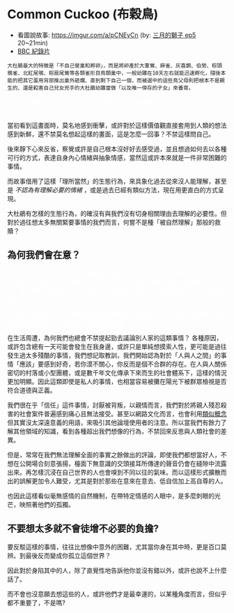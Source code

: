 # Common Cuckoo (布穀鳥)

* 看圖說故事: https://imgur.com/a/pCNEyCn (by: [三月的獅子 ep5](https://ani.gamer.com.tw/animeVideo.php?sn=6483) 20~21min)
* [BBC 紀錄片](https://www.youtube.com/watch?v=SO1WccH2_YM)

```
大杜鵑最大的特徵是「不自己營巢和孵卵」，而是將卵產於大葦鶯、麻雀、灰喜鵲、伯勞、棕頭鴉雀、北紅尾鴝、棕扇尾鶯等各類雀形目鳥類巢中，一般幼雛在10天左右就能迅速孵化，隨後本能的把其它蛋用背部推出巢外砸爛、直到剩下自己一個，而被選中的這些鳥父母則把根本不是親生的、還是殺害自己兒女兇手的大杜鵑幼雛當做「以及唯一倖存的子女」來養育。
```

<font color="white">而在三月的獅子裡，則是反映出養子對於自己造成收養家庭內部的爭執感到內疚自責。</font>

當初看到這畫面時，莫名地感到衝擊，或許對於這樣價值觀直接套用到人類的想法感到新鮮，還不禁莫名想起這樣的畫面，這是怎麼一回事？不禁這樣問自己。

後來靜下心來反省，察覺或許是自己根本沒好好去感受過，並且想過如何去以各種可行的方式，表達自身內心情緒與抽象情感，當然這或許本來就是一件非常困難的事情。

而故事借用了這樣「理所當然」的生態行為，來具象化過去從來沒人能理解，甚至是 *不認為有理解必要的情緒* ，或是過去已經有類似方法，現在用更直白的方式呈現。

大杜鵑有怎樣的生態行為，的確沒有與我們沒有切身相關理由去理解的必要性。但對於過往想太多無關緊要事情的我們而言，何嘗不是種「被自然理解」那般的救贖？


## 為何我們會在意？

<font color="white">在三月的獅子裡，因為養子出類拔翠的棋藝，加上養父大多心思都放在將棋棋士這個職業上，使得 *終究無法被得到認可* 的親生子女紛紛自暴自棄。</font>
<font color="white">在偶然的耳語中，養子聽到了關於別人評論養父「終究培養出來的不是自己親生子女的」這樣的感嘆。</font>

<font color="white">明明主角與我們理智上都知道投身於他們家是走投無路下為求生存下的選擇，為何仍會被這樣情感、社會眼光上的束縛糾結著</font>

在生活周遭，為何我們也總會不禁提起勁去議論別人家的這類事情？ 各種原因，或許包含總有一天可能會發生在我身邊，或許只是單純想摸索人性，更可能是過往發生過太多殘酷的事情，我們想記取教訓，我們開始認為對於「人與人之間」的事情「應該」要感到好奇，若你漠不關心，你反而是個不合群的存在。在人與人關係密切的村落或小型團體，或是數千年文化傳承下來而生的社會體系下，這樣的情況更加明顯。因此這類即使是私人的事情，也相當容易被攤在陽光下被群眾檢視是否符合道德與正義。

我們很在乎「信任」這件事情，討厭被背叛，以親情而言，我們對於將親人殘忍殺害的社會案件普遍感到痛心且無法接受。甚至以網路文化而言，也會利用[類似概念](https://pttpedia.fandom.com/zh/wiki/Yayakaka)但其實沒太深遠意義的用語，來吸引其他論壇使用者的注意。所以當我們有餘力了解其他領域的知識，看到各種超出我們想像的行為，不禁回來反思與人類社會的差異。

但是，常常在我們無法理解全面的事實之餘做出的評論，即使我們都想當好人，不想在公開場合刻意張揚，檯面下無意識的交頭接耳所傳達的聲音仍會在縫隙中流露出來。再怎樣沉浸在自己世界的人也會嗅到不同以往的氣味。而以這樣形式擴散而出的誤解更加令人難受，尤其是對於那些在意來在意去、低自信加上高自尊的人。

也因此這樣看似毫無感情的自然機制，在帶特定情感的人眼中，是多麼刺眼的光芒，映照著他們的孤獨。


## 不要想太多就不會徒增不必要的負擔?

要反駁這樣的事情，往往比想像中意外的困難，尤其當你身在其中時，更是百口莫辨。到最後反而變成你孤立這個世界？

因此對於身陷其中的人，除了直覺性地告訴他你並沒有錯以外，或許也說不上什麼話了。

而不會也沒意願去想這些的人，或許他們才是最幸運的，以某種角度而言，但似乎都不重要了，不是嗎?

